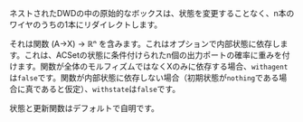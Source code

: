 ネストされたDWDの中の原始的なボックスは、状態を変更することなく、n本のワイヤのうちの1本にリダイレクトします。

それは関数 (A->X) -> ℝⁿ を含みます。これはオプションで内部状態に依存します。これは、ACSetの状態に条件付けられたn個の出力ポートの確率に重みを付けます。関数が全体のモルフィズムではなくXのみに依存する場合、`withagent`は`false`です。関数が内部状態に依存しない場合（初期状態が`nothing`である場合に真であると仮定）、`withstate`は`false`です。

状態と更新関数はデフォルトで自明です。
